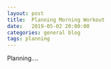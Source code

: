 ```yaml
---
layout: post
title:  Planning Morning Workout
date:   2019-05-02 20:00:00
categories: general blog
tags: planning
---
```


Planning....
